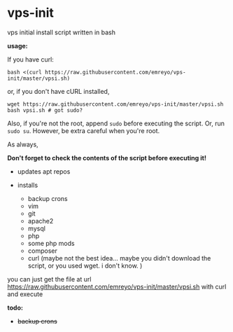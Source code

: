 vps-init
========

vps initial install script written in bash

**usage:**

If you have curl: 

    bash <(curl https://raw.githubusercontent.com/emreyo/vps-init/master/vpsi.sh)

or, if you don't have cURL installed,

    wget https://raw.githubusercontent.com/emreyo/vps-init/master/vpsi.sh
    bash vpsi.sh # got sudo?

Also, if you're not the root, append `sudo` before executing the script. Or, run `sudo su`. However, be extra careful when you're root. 

As always, 

**Don't forget to check the contents of the script before executing it!**

* updates apt repos

* installs 

  * backup crons
  * vim
  * git
  * apache2
  * mysql
  * php
  * some php mods
  * composer
  * curl (maybe not the best idea... maybe you didn't download the script, or you used wget. i don't know. )

you can just get the file at url https://raw.githubusercontent.com/emreyo/vps-init/master/vpsi.sh with curl and execute

**todo:**

* ~~backup crons~~
